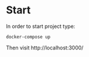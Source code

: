 # Start
In order to start project type:
```
docker-compose up
```
Then visit http://localhost:3000/
